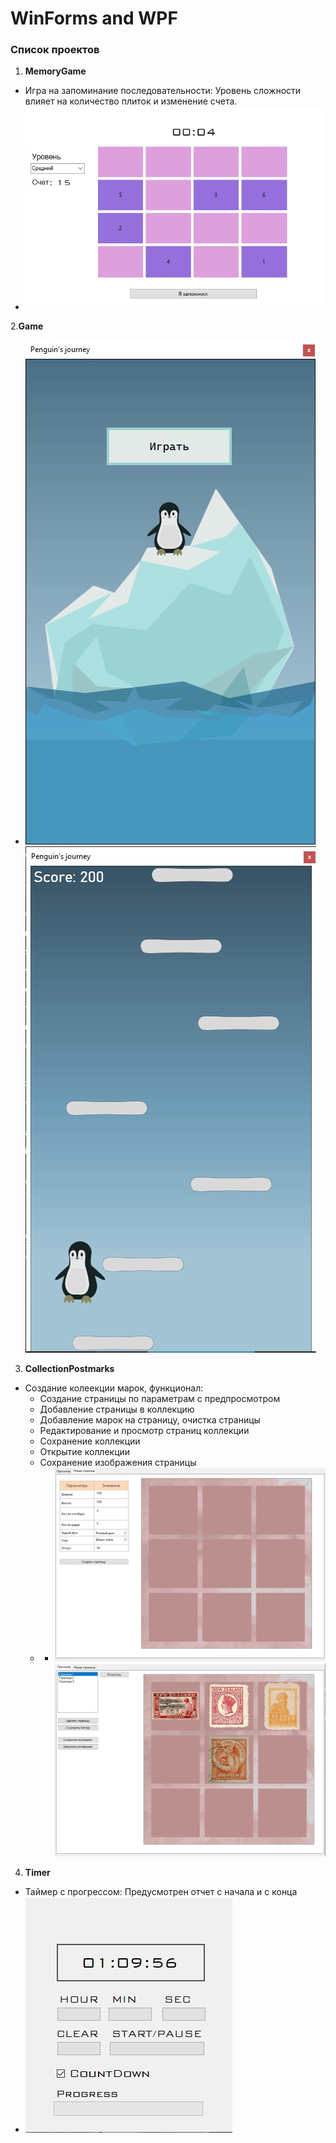 # WinForms and WPF
### Список проектов
1. **MemoryGame**
* Игра на запоминание последовательности: Уровень сложности влияет на количество плиток и изменение счета.
* ![animated_demo_screenshot](/materials/1.jpg)

2.**Game**
*  ![animated_demo_screenshot](/materials/5.jpg) ![animated_demo_screenshot](/materials/6.jpg)

3. **CollectionPostmarks**
* Создание колеекции марок, функционал:
  * Создание страницы по параметрам с предпросмотром
  * Добавление страницы в коллекцию
  * Добавление марок на страницу, очистка страницы
  * Редактирование и просмотр страниц коллекции
  * Сохранение коллекции
  * Открытие коллекции
  * Сохранение изображения страницы
  * *  ![animated_demo_screenshot](/materials/2.jpg) ![animated_demo_screenshot](/materials/3.jpg)
 
4. **Timer**
* Таймер с прогрессом: Предусмотрен отчет с начала и с конца
* ![animated_demo_screenshot](/materials/4.jpg)

